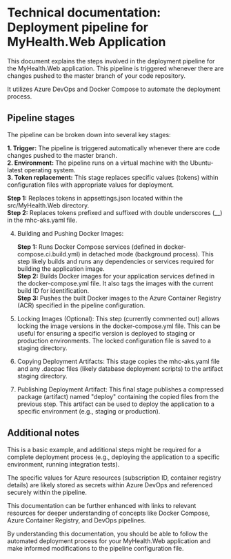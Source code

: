<h1> Technical documentation: Deployment pipeline for MyHealth.Web Application </h1>

This document explains the steps involved in the deployment pipeline for the MyHealth.Web application. This pipeline is triggered whenever there are changes pushed to the master branch of your code repository. 

It utilizes Azure DevOps and Docker Compose to automate the deployment process.

<h2> Pipeline stages </h2>

The pipeline can be broken down into several key stages:

**1. Trigger:** The pipeline is triggered automatically whenever there are code changes pushed to the master branch. <br />
**2. Environment:** The pipeline runs on a virtual machine with the Ubuntu-latest operating system. <br />
**3. Token replacement:** This stage replaces specific values (tokens) within configuration files with appropriate values for deployment. <br />

   **Step 1:** Replaces tokens in appsettings.json located within the src/MyHealth.Web directory. <br />
   **Step 2:** Replaces tokens prefixed and suffixed with double underscores (__) in the mhc-aks.yaml file. <br />

4. Building and Pushing Docker Images:

    **Step 1:** Runs Docker Compose services (defined in docker-compose.ci.build.yml) in detached mode (background process). This step likely builds and runs any dependencies or services required for building the application image. <br />
    **Step 2:** Builds Docker images for your application services defined in the docker-compose.yml file. It also tags the images with the current build ID for identification. <br />
    **Step 3:** Pushes the built Docker images to the Azure Container Registry (ACR) specified in the pipeline configuration. <br />

6. Locking Images (Optional):
This step (currently commented out) allows locking the image versions in the docker-compose.yml file. This can be useful for ensuring a specific version is deployed to staging or production environments. The locked configuration file is saved to a staging directory. <br />

7. Copying Deployment Artifacts:
This stage copies the mhc-aks.yaml file and any .dacpac files (likely database deployment scripts) to the artifact staging directory. <br />

8. Publishing Deployment Artifact:
This final stage publishes a compressed package (artifact) named "deploy" containing the copied files from the previous step. This artifact can be used to deploy the application to a specific environment (e.g., staging or production). <br />

<h2> Additional notes </h2>

This is a basic example, and additional steps might be required for a complete deployment process (e.g., deploying the application to a specific environment, running integration tests). <br />

The specific values for Azure resources (subscription ID, container registry details) are likely stored as secrets within Azure DevOps and referenced securely within the pipeline. <br />

This documentation can be further enhanced with links to relevant resources for deeper understanding of concepts like Docker Compose, Azure Container Registry, and DevOps pipelines. <br />

By understanding this documentation, you should be able to follow the automated deployment process for your MyHealth.Web application and make informed modifications to the pipeline configuration file. <br />
